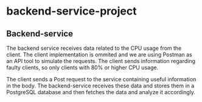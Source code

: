# backend-service-project

## Backend-service

The backend service receives data related to the CPU usage from the client. The client implementation is ommited and we are using Postman as an API tool to simulate the requests. The client sends information regarding faulty clients, so only clients with 80% or higher CPU usage.

The client sends a Post request to the service containing useful information in the body.
The backend-service receives these data and stores them in a PostgreSQL database and then fetches the data and analyze it accordingly. 
